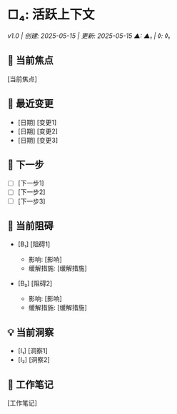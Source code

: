 # □₄: 活跃上下文
*v1.0 | 创建: 2025-05-15 | 更新: 2025-05-15*
*▲: ▲₁ | ◊: ◊₁*

## 🔮 当前焦点
[当前焦点]

## 🔄 最近变更
- [日期] [变更1]
- [日期] [变更2]
- [日期] [变更3]

## 🏁 下一步
- [ ] [下一步1]
- [ ] [下一步2]
- [ ] [下一步3]

## 🚧 当前阻碍
- [B₁] [阻碍1]
  - 影响: [影响]
  - 缓解措施: [缓解措施]

- [B₂] [阻碍2]
  - 影响: [影响]
  - 缓解措施: [缓解措施]

## 💡 当前洞察
- [I₁] [洞察1]
- [I₂] [洞察2]

## 📝 工作笔记
[工作笔记]
